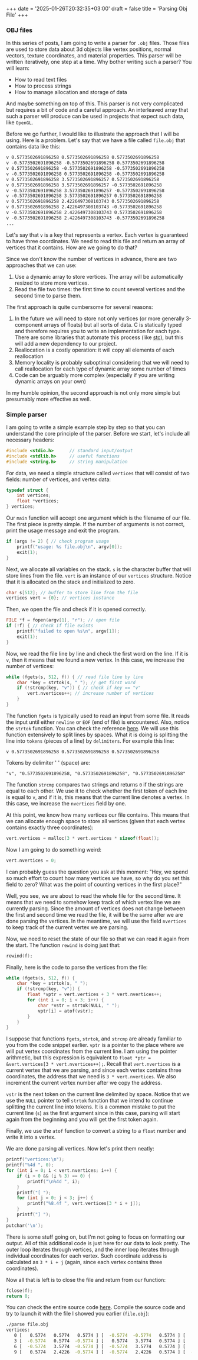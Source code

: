 +++
date = '2025-01-26T20:32:35+03:00'
draft = false
title = 'Parsing Obj File'
+++

### OBJ files

In this series of posts, I am going to write a parser for `.obj` files. Those files are used to store data about 3d objects like vertex positions, normal vectors, texture coordinates, and material properties. This parser will be written iteratively, one step at a time. Why bother writing such a parser? You will learn:

- How to read text files
- How to process strings
- How to manage allocation and storage of data

And maybe something on top of this. This parser is not very complicated but requires a bit of code and a careful approach. An interleaved array that such a parser will produce can be used in projects that expect such data, like `OpenGL`.

Before we go further, I would like to illustrate the approach that I will be using. Here is a problem. Let's say that we have a file called `file.obj` that contains data like this:

```txt
v 0.5773502691896258 0.5773502691896258 0.5773502691896258
v -0.5773502691896258 -0.5773502691896258 0.5773502691896258
v 0.5773502691896258 -0.5773502691896258 -0.5773502691896258
v -0.5773502691896258 0.5773502691896258 -0.5773502691896258
v 0.5773502691896258 3.5773502691896257 0.5773502691896258
v 0.5773502691896258 3.5773502691896257 -0.5773502691896258
v -0.5773502691896258 3.5773502691896257 -0.5773502691896258
v -0.5773502691896258 3.5773502691896257 0.5773502691896258
v 0.5773502691896258 2.4226497308103743 0.5773502691896258
v 0.5773502691896258 2.4226497308103743 -0.5773502691896258
v -0.5773502691896258 2.4226497308103743 0.5773502691896258
v -0.5773502691896258 2.4226497308103743 -0.5773502691896258
...
```

Let's say that `v` is a key that represents a vertex. Each vertex is guaranteed to have three coordinates. We need to read this file and return an array of vertices that it contains. How are we going to do that?

Since we don't know the number of vertices in advance, there are two approaches that we can use:

1. Use a dynamic array to store vertices. The array will be automatically resized to store more vertices.
2. Read the file two times: the first time to count several vertices and the second time to parse them.

The first approach is quite cumbersome for several reasons:

1. In the future we will need to store not only vertices (or more generally 3-component arrays of floats) but all sorts of data. C is statically typed and therefore requires you to write an implementation for each type. There are some libraries that automate this process (like [stc](https://github.com/stclib/STC)), but this will add a new dependency to our project.
2. Reallocation is a costly operation: it will copy all elements of each reallocation
3. Memory locality is probably suboptimal considering that we will need to call reallocation for each type of dynamic array some number of times
4. Code can be arguably more complex (especially if you are writing dynamic arrays on your own)

In my humble opinion, the second approach is not only more simple but presumably more effective as well.

### Simple parser

I am going to write a simple example step by step so that you can understand the core principle of the parser. Before we start, let's include all necessary headers:

```c
#include <stdio.h>      // standard input/output
#include <stdlib.h>     // useful functions
#include <string.h>     // string manipulation
```

For data, we need a simple structure called `vertices` that will consist of two fields: number of vertices, and vertex data:

```c
typedef struct {
    int vertices;
    float *vertices;
} vertices;
```

Our `main` function will accept one argument which is the filename of our file. The first piece is pretty simple. If the number of arguments is not correct, print the usage message and exit the program.

```c
if (args != 2) { // check program usage
    printf("usage: %s file.obj\n", argv[0]);
    exit(1);
}
```

Next, we allocate all variables on the stack. `s` is the character buffer that will store lines from the file. `vert` is an instance of our `vertices` structure. Notice that it is allocated on the stack and initialized to zero.

```c
char s[512]; // buffer to store line from the file
vertices vert = {0}; // vertices instance
```

Then, we open the file and check if it is opened correctly.

```c
FILE *f = fopen(argv[1], "r"); // open file
if (!f) { // check if file exists
    printf("failed to open %s\n", argv[1]);
    exit(1);
}
```

Now, we read the file line by line and check the first word on the line. If it is `v`, then it means that we found a new vertex. In this case, we increase the number of vertices:

```c
while (fgets(s, 512, f)) { // read file line by line
    char *key = strtok(s, " "); // get first word
    if (!strcmp(key, "v")) { // check if key == "v"
        vert.nvertices++; // increase number of vertices
    }
}
```

The function `fgets` is typically used to read an input from some file. It reads the input until either `newline` or `EOF` (end of file) is encountered. Also, notice the `strtok` function. You can check the reference [here](https://cplusplus.com/reference/cstring/strtok/). We will use this function extensively to split lines by spaces. What it is doing is splitting the line into `tokens` (pieces of a line) by `delimiters`. For example this line:

```
v 0.5773502691896258 0.5773502691896258 0.5773502691896258
```

Tokens by delimiter ' ' (space) are:

```
"v", "0.5773502691896258, "0.5773502691896258", "0.5773502691896258"
```

The function `strcmp` compares two strings and returns `0` if the strings are equal to each other. We use it to check whether the first token of each line is equal to `v`, and if it is, this means that the current line denotes a vertex. In this case, we increase the `nvertices` field by one.

At this point, we know how many vertices our file contains. This means that we can allocate enough space to store all vertices (given that each vertex contains exactly three coordinates):

```c
vert.vertices = malloc(3 * vert.vertices * sizeof(float));
```

Now I am going to do something weird:

```c
vert.nvertices = 0;
```

I can probably guess the question you ask at this moment: "Hey, we spend so much effort to count how many vertices we have, so why do you set this field to zero? What was the point of counting vertices in the first place?"

Well, you see, we are about to read the whole file for the second time. It means that we need to somehow keep track of which vertex line we are currently parsing. Since the amount of vertices does not change between the first and second time we read the file, it will be the same after we are done parsing the vertices. In the meantime, we will use the field `nvertices` to keep track of the current vertex we are parsing.

Now, we need to reset the state of our file so that we can read it again from the start. The function `rewind` is doing just that:

```c
rewind(f);
```

Finally, here is the code to parse the vertices from the file:

```c
while (fgets(s, 512, f)) {
    char *key = strtok(s, " ");
    if (!strcmp(key, "v")) {
        float *vptr = vert.vertices + 3 * vert.nvertices++;
        for (int i = 0; i < 3; i++) {
            char *vstr = strtok(NULL, " ");
            vptr[i] = atof(vstr);
        }
    }
}
```

I suppose that functions `fgets`, `strtok`, and `strcmp` are already familiar to you from the code snippet earlier. `vptr` is a pointer to the place where we will put vertex coordinates from the current line. I am using the pointer arithmetic, but this expression is equivalent to `float *ptr = &vert.vertices[3 * vert.nvertices++];`. Recall that `vert.nvertices` is a current vertex that we are parsing, and since each vertex contains three coordinates, the address that we need is `3 * vert.nvertices`. We also increment the current vertex number after we copy the address.

`vstr` is the next token on the current line delimited by space. Notice that we use the `NULL` pointer to tell `strtok` function that we intend to continue splitting the current line into tokens. It is a common mistake to put the current line (`s`) as the first argument since in this case, parsing will start again from the beginning and you will get the first token again.

Finally, we use the `atof` function to convert a string to a `float` number and write it into a vertex.

We are done parsing all vertices. Now let's print them neatly:

```c
printf("vertices:\n");
printf("%4d ", 0);
for (int i = 0; i < vert.nvertices; i++) {
    if (i > 0 && (i % 3) == 0) {
        printf("\n%4d ", i);
    }
    printf("[ ");
    for (int j = 0; j < 3; j++) {
        printf("%8.4f ", vert.vertices[3 * i + j]);
    }
    printf("] ");
}
putchar('\n');
```

There is some stuff going on, but I'm not going to focus on formatting our output. All of this additional code is just here for our data to look pretty. The outer loop iterates through vertices, and the inner loop iterates through individual coordinates for each vertex. Such coordinate address is calculated as `3 * i + j` (again, since each vertex contains three coordinates).

Now all that is left is to close the file and return from our function:

```c
fclose(f);
return 0;
```

You can check the entire source code [here](../example.c). Compile the source code and try to launch it with the file I showed you earlier (`file.obj`):

```bash
./parse file.obj
vertices:
   0 [   0.5774   0.5774   0.5774 ] [  -0.5774  -0.5774   0.5774 ] [   0.5774  -0.5774  -0.5774 ]
   3 [  -0.5774   0.5774  -0.5774 ] [   0.5774   3.5774   0.5774 ] [   0.5774   3.5774  -0.5774 ]
   6 [  -0.5774   3.5774  -0.5774 ] [  -0.5774   3.5774   0.5774 ] [   0.5774   2.4226   0.5774 ]
   9 [   0.5774   2.4226  -0.5774 ] [  -0.5774   2.4226   0.5774 ] [  -0.5774   2.4226  -0.5774 ]
```